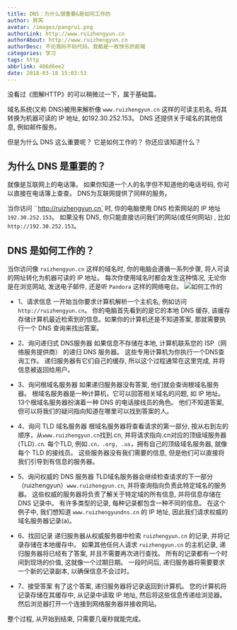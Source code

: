 ```yaml
---
title: DNS：为什么很重要&是如何工作的
author: 胖芮
avatar: /images/pangrui.png
authorLink: http://www.ruizhengyun.cn
authorAbout: http://www.ruizhengyun.cn
authorDesc: 不论我码不码代码，我都是一枚快乐的前端
categories: 学习
tags: http
abbrlink: 486d6ee2
date: 2018-03-18 15:03:53
---
```

没看过《图解HTTP》的可以稍微过一下，属于基础篇。

域名系统(又称 DNS)被用来解析像 `www.ruizhengyun.cn` 这样的可读主机名, 将其转换为机器可读的 IP 地址, 如192.30.252.153。 DNS 还提供关于域名的其他信息, 例如邮件服务。

但是为什么 DNS 这么重要呢？ 它是如何工作的？ 你还应该知道什么？
<!--more-->
## 为什么 DNS 是重要的？
就像是互联网上的电话簿。 如果你知道一个人的名字但不知道他的电话号码, 你可以直接在电话簿上查查。 DNS为互联网提供了同样的服务。

当你访问 ``http://ruizhengyun.cn` 时, 你的电脑使用 DNS 检索网站的 IP 地址`192.30.252.153`。 如果没有 DNS, 你只能直接访问我们的网站(或任何网站) , 比如 `http://192.30.252.153`。

## DNS 是如何工作的？
当你访问像 `ruizhengyun.cn` 这样的域名时, 你的电脑会遵循一系列步骤, 将人可读的网址转化为机器可读的 IP 地址。 每次你使用域名时都会发生这种情况, 无论你是在浏览网站, 发送电子邮件, 还是听 `Pandora` 这样的网络电台。
![如何工作的](486d6ee2/1.jpeg)

* 1、请求信息
一开始当你要求计算机解析一个主机名, 例如访问 `http://ruizhengyun.cn`。 你的电脑首先看到的是它的本地 DNS 缓存, 该缓存存储计算机最近检索到的信息。如果你的计算机还是不知道答案, 那就需要执行一个 DNS 查询来找出答案。

* 2、询问递归式 DNS服务器
如果信息不存储在本地, 计算机联系您的 ISP（网络服务提供商） 的递归 DNS 服务器。 这些专用计算机为你执行一个DNS查询工作。 递归服务器有它们自己的缓存, 所以这个过程通常在这里完成, 并将信息被返回给用户。

* 3、询问根域名服务器
如果递归服务器没有答案, 他们就会查询根域名服务器。 根域名服务器是一种计算机，它可以回答相关域名的问题, 如 IP 地址。 13个根域名服务器扮演着一种 DNS 的电话接线员的角色。 他们不知道答案, 但可以将我们的疑问指向知道在哪里可以找到答案的人。

* 4、询问 TLD 域名服务器
根域名服务器将查看请求的第一部分, 按从右到左的顺序，从`www.ruizhengyun.cn`找到.cn, 并将请求指向.cn对应的顶级域服务器(TLD)`.cn`. 每个TLD, 例如`.cn，.org, .us`，拥有自己的顶级域名服务器, 就像每个 TLD 的接线员。 这些服务器没有我们需要的信息, 但是他们可以直接将我们引导到有信息的服务器。

* 5、询问权威的 DNS 服务器
TLD域名服务器会继续检查请求的下一部分（ruizhengyun）`www.ruizhengyun.cn`, 并将查询指向负责此特定域名的服务器。 这些权威的服务器将负责了解关于特定域的所有信息, 并将信息存储在 DNS 记录中。 有许多类型的记录, 每种记录都包含一种不同的信息。 在这个例子中, 我们想知道 `www.ruizhengyundns.cn` 的 IP 地址, 因此我们请求权威的域名服务器记录(a)。

* 6、找回记录
递归服务器从权威服务器中检索 `ruizhengyun.cn` 的记录, 并将记录存储在本地缓存中。 如果其他任何人请求 `ruizhengyun.cn` 的主机记录, 递归服务器将已经有了答案, 并且不需要再次进行查找。 所有的记录都有一个时间到现场的价值, 这就像一个过期日期。 一段时间后, 递归服务器将需要要求一个新的记录副本, 以确保信息不会过时。

* 7、接受答案
有了这个答案, 递归服务器将记录返回到计算机。 您的计算机将记录存储在其缓存中, 从记录中读取 IP 地址, 然后将这些信息传递给浏览器。 然后浏览器打开一个连接到网络服务器并接收网站。

整个过程, 从开始到结束, 只需要几毫秒就能完成。
